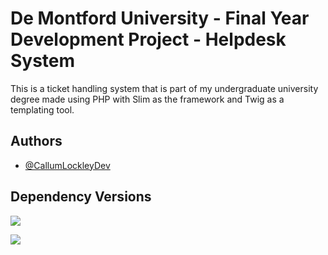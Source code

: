 # De Montford University - Final Year Development Project - Helpdesk System

This is a ticket handling system that is part of my undergraduate university degree made using PHP with Slim as the framework and Twig as a templating tool.

## Authors

- [@CallumLockleyDev](https://github.com/CallumLockleyDev)


## Dependency Versions

![](https://img.shields.io/badge/Slim-v3.5-blue)

![](https://img.shields.io/badge/Slim%2FTwig-v2.1-blue)



